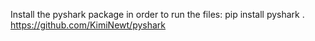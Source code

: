Install the pyshark package in order to run the files: pip install pyshark .
https://github.com/KimiNewt/pyshark